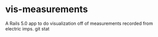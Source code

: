 # vis-measurements

A Rails 5.0 app to do visualization off of measurements recorded from electric imps.
git stat
